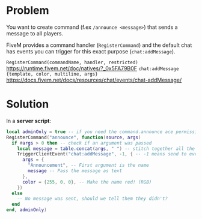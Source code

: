 # Problem
You want to create command (f.ex `/announce <message>`) that sends a message to all players.

FiveM provides a command handler (`RegisterCommand`) and the default chat has events you can trigger for this exact purpose (`chat:addMessage`).

```RegisterCommand(commandName, handler, restricted)``` https://runtime.fivem.net/doc/natives/?_0x5FA79B0F
```chat:addMessage {template, color, multiline, args}``` https://docs.fivem.net/docs/resources/chat/events/chat-addMessage/

# Solution
In a **server script**:
```lua
local adminOnly = true -- if you need the command.announce ace permission to use the command or not
RegisterCommand("announce", function(source, args)
  if #args > 0 then -- check if an argument was passed
    local message = table.concat(args, " ") -- stitch together all the message arguments into the message that was sent
    TriggerClientEvent("chat:addMessage", -1, { -- -1 means send to every connected client!
      args = {
        "Announcement", -- First argument is the name
        message -- Pass the message as text
      },
      color = {255, 0, 0}, -- Make the name red! (RGB)
    })
  else
    -- No message was sent, should we tell them they didn't?
  end
end, adminOnly)
```
